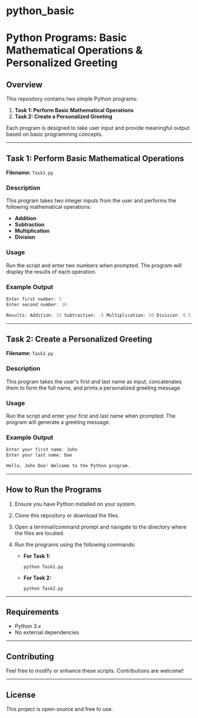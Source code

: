 # python_basic

# Python Programs: Basic Mathematical Operations & Personalized Greeting

## **Overview**
This repository contains two simple Python programs:  

1. **Task 1: Perform Basic Mathematical Operations**  
2. **Task 2: Create a Personalized Greeting**  

Each program is designed to take user input and provide meaningful output based on basic programming concepts.

---

## **Task 1: Perform Basic Mathematical Operations**  
**Filename:** `Task1.py`  

### **Description**  
This program takes two integer inputs from the user and performs the following mathematical operations:  
- **Addition**  
- **Subtraction**  
- **Multiplication**  
- **Division**   

### **Usage**  
Run the script and enter two numbers when prompted. The program will display the results of each operation.  

### **Example Output**  
```d
Enter first number: 5
Enter second number: 10

Results: Addition: 15 Subtraction: -5 Multiplication: 50 Division: 0.5
```

---

## **Task 2: Create a Personalized Greeting**  
**Filename:** `Task2.py`  

### **Description**  
This program takes the user's first and last name as input, concatenates them to form the full name, and prints a personalized greeting message.  

### **Usage**  
Run the script and enter your first and last name when prompted. The program will generate a greeting message.  

### **Example Output**  
```d
Enter your first name: John
Enter your last name: Doe

Hello, John Doe! Welcome to the Python program.
```


---

## **How to Run the Programs**
1. Ensure you have Python installed on your system.  
2. Clone this repository or download the files.  
3. Open a terminal/command prompt and navigate to the directory where the files are located.  
4. Run the programs using the following commands:  

   - **For Task 1:**  
     ```
     python Task1.py
     ```
   - **For Task 2:**  
     ```
     python Task2.py
     ```

---

## **Requirements**
- Python 3.x  
- No external dependencies  

---

## **Contributing**
Feel free to modify or enhance these scripts. Contributions are welcome!  

---

## **License**
This project is open-source and free to use.

